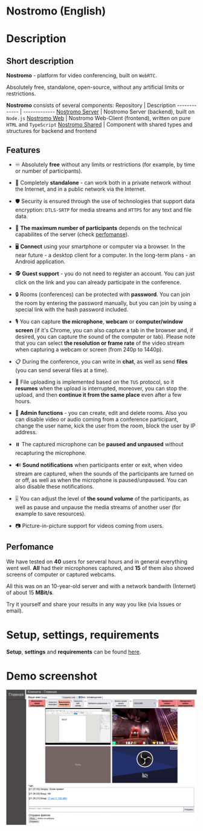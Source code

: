 # Nostromo (English)

# Description

## Short description

**Nostromo** - platform for video conferencing, built on `WebRTC`. 

Absolutely free, standalone, open-source, without any artificial limits or restrictions.

**Nostromo** consists of several components:
Repository                                                     | Description
-------------                                                  | -------------
[Nostromo Server](https://gitlab.com/SgAkErRu/nostromo)        | Nostromo Server (backend), built on `Node.js`
[Nostromo Web](https://gitlab.com/SgAkErRu/nostromo-web)       | Nostromo Web-Client (frontend), written on pure `HTML` and `TypeScript`
[Nostromo Shared](https://gitlab.com/SgAkErRu/nostromo-shared) | Component with shared types and structures for backend and frontend

## Features

- ♾️ Absolutely **free** without any limits or restrictions (for example, by time or number of participants).

- 🏢 Completely **standalone** - can work both in a private network without the Internet, and in a public network via the Internet.

- 🛡️ Security is ensured through the use of technologies that support data encryption: `DTLS-SRTP` for media streams and `HTTPS` for any text and file data.

- 🤨 **The maximum number of participants** depends on the technical capabilites of the server (check [perfomanse](#perfomance)).

- 🖥️ **Connect** using your smartphone or computer via a browser. In the near future - a desktop client for a computer. In the long-term plans - an Android application.

- 🕵️ **Guest support** - you do not need to register an account. You can just click on the link and you can already participate in the conference.

- 🔒 Rooms (conferences) can be protected with **password**. You can join the room by entering the password manually, but you can join by using a special link with the hash password included.

- 🎙️ You can capture **the microphone**, **webcam** or **computer/window screen** (if it's Chrome, you can also capture a tab in the browser and, if desired, you can capture the sound of the computer or tab). Please note that you can select **the resolution or frame rate** of the video stream when capturing a webcam or screen (from 240p to 1440p).

- 📋 During the conference, you can write in **chat**, as well as send **files** (you can send several files at a time).

- 📎 File uploading is implemented based on the `TUS` protocol, so it **resumes** when the upload is interrupted, moreover, you can stop the upload, and then **continue it from the same place** even after a few hours.

- 🔨 **Admin functions** - you can create, edit and delete rooms. Also you can disable video or audio coming from a conference participant, change the user name, kick the user from the room, block the user by IP address.

- ⏸️ The captured microphone can be **paused and unpaused** without recapturing the microphone.

- 🔊 **Sound notifications** when participants enter or exit, when video stream are captured, when the sounds of the participants are turned on or off, as well as when the microphone is paused/unpaused. You can also disable these notifications.

- 🎚️ You can adjust the level of **the sound volume** of the participants, as well as pause and unpause the media streams of another user (for example to save resources).

- 📷 Picture-in-picture support for videos coming from users.


## Perfomance

We have tested on **40** users for serveral hours and in general everything went well. **All** had their microphones captured, and **15** of them also showed screens of computer or captured webcams.

All this was on an 10-year-old server and with a network bandwith (Internet) of about 15 **MBit/s**.

Try it yourself and share your results in any way you like (via Issues or email).

# Setup, settings, requirements

**Setup**, **settings** and **requirements** can be found [here](/docs/SETUP-EN.md).

# Demo screenshot
![Nostromo demo screenshot](nostromo-demo-screenshot.png)
